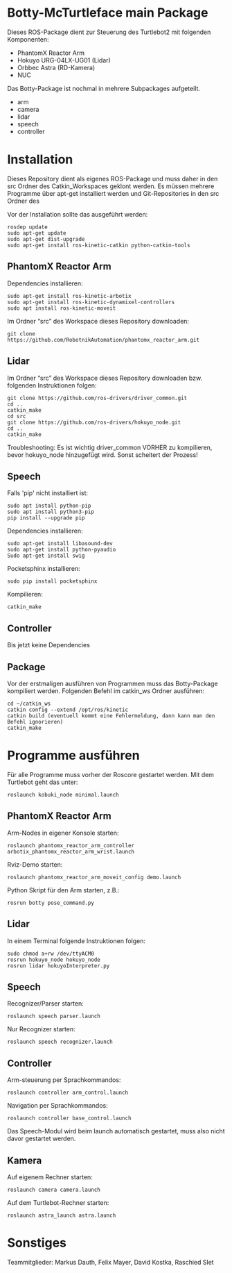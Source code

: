 # Botty-McTurtleface main Package

Dieses ROS-Package dient zur Steuerung des Turtlebot2 mit folgenden Komponenten:
- PhantomX Reactor Arm
- Hokuyo URG-04LX-UG01 (Lidar)
- Orbbec Astra (RD-Kamera)
- NUC

Das Botty-Package ist nochmal in mehrere Subpackages aufgeteilt.
- arm
- camera
- lidar
- speech
- controller

# Installation

Dieses Repository dient als eigenes ROS-Package und muss daher in den src Ordner des Catkin_Workspaces geklont werden. Es müssen mehrere Programme über apt-get installiert werden und Git-Repositories in den src Ordner des 

Vor der Installation sollte das ausgeführt werden:
```
rosdep update
sudo apt-get update
sudo apt-get dist-upgrade
sudo apt-get install ros-kinetic-catkin python-catkin-tools
````

## PhantomX Reactor Arm
Dependencies installieren:
```
sudo apt-get install ros-kinetic-arbotix
sudo apt-get install ros-kinetic-dynamixel-controllers
sudo apt install ros-kinetic-moveit
```
Im Ordner “src” des Workspace dieses Repository downloaden:
```
git clone https://github.com/RobotnikAutomation/phantomx_reactor_arm.git
```

## Lidar
Im Ordner “src” des Workspace dieses Repository downloaden bzw. folgenden Instruktionen folgen:
```
git clone https://github.com/ros-drivers/driver_common.git
cd ..
catkin_make
cd src
git clone https://github.com/ros-drivers/hokuyo_node.git
cd ..
catkin_make
```

Troubleshooting: Es ist wichtig driver_common VORHER zu kompilieren, 
bevor hokuyo_node hinzugefügt wird. Sonst scheitert der Prozess!

## Speech
Falls 'pip' nicht installiert ist:
```
sudo apt install python-pip
sudo apt install python3-pip
pip install --upgrade pip
```

Dependencies installieren:
```
sudo apt-get install libasound-dev
sudo apt-get install python-pyaudio
Sudo apt-get install swig
```

Pocketsphinx installieren:
```
sudo pip install pocketsphinx
```

Kompilieren:
```
catkin_make
```

## Controller
Bis jetzt keine Dependencies

## Package
Vor der erstmaligen ausführen von Programmen muss das Botty-Package kompiliert werden. Folgenden Befehl im catkin_ws Ordner ausführen:
```
cd ~/catkin_ws
catkin config --extend /opt/ros/kinetic
catkin build (eventuell kommt eine Fehlermeldung, dann kann man den Befehl ignorieren)
catkin_make  
```

# Programme ausführen

Für alle Programme muss vorher der Roscore gestartet werden. Mit dem Turtlebot geht das unter:
```
roslaunch kobuki_node minimal.launch
```

## PhantomX Reactor Arm
Arm-Nodes in eigener Konsole starten:
```
roslaunch phantomx_reactor_arm_controller arbotix_phantomx_reactor_arm_wrist.launch
```
Rviz-Demo starten:
```
roslaunch phantomx_reactor_arm_moveit_config demo.launch 
```

Python Skript für den Arm starten, z.B.:
```
rosrun botty pose_command.py
```

## Lidar
In einem Terminal folgende Instruktionen folgen:
```
sudo chmod a+rw /dev/ttyACM0
rosrun hokuyo_node hokuyo_node
rosrun lidar hokuyoInterpreter.py
```

## Speech
Recognizer/Parser starten:
```
roslaunch speech parser.launch
```

Nur Recognizer starten:
```
roslaunch speech recognizer.launch
```


## Controller
Arm-steuerung per Sprachkommandos:
```
roslaunch controller arm_control.launch
```

Navigation per Sprachkommandos:
```
roslaunch controller base_control.launch
```

Das Speech-Modul wird beim launch automatisch gestartet, muss also nicht davor gestartet werden.

## Kamera
Auf eigenem Rechner starten:

```
roslaunch camera camera.launch
```
Auf dem Turtlebot-Rechner starten:

```
roslaunch astra_launch astra.launch
```

# Sonstiges

Teammitglieder:
Markus Dauth, Felix Mayer, David Kostka, Raschied Slet
